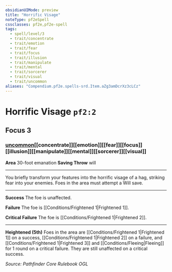 ```yaml
---
obsidianUIMode: preview
title: "Horrific Visage"
noteType: pf2eSpell
cssclasses: pf2e,pf2e-spell
tags:
  - spell/level/3
  - trait/concentrate
  - trait/emotion
  - trait/fear
  - trait/focus
  - trait/illusion
  - trait/manipulate
  - trait/mental
  - trait/sorcerer
  - trait/visual
  - trait/uncommon
aliases: "Compendium.pf2e.spells-srd.Item.aZg3amDcrXz3cLCz" 
---
```

# Horrific Visage  `pf2:2`  
## Focus 3
### [uncommon](uncommon "Uncommon Rarity Trait")[[concentrate]][[emotion]][[fear]][[focus]][[illusion]][[manipulate]][[mental]][[sorcerer]][[visual]]

**Area** 30-foot emanation
**Saving Throw**  will
* * * 
You briefly transform your features into the horrific visage of a hag, striking fear into your enemies. Foes in the area must attempt a Will save.

* * *

**Success** The foe is unaffected.

**Failure** The foe is [[Conditions/Frightened 1|Frightened 1]].

**Critical Failure** The foe is [[Conditions/Frightened 1|Frightened 2]].

* * *

**Heightened (5th)** Foes in the area are [[Conditions/Frightened 1|Frightened 1]] on a success, [[Conditions/Frightened 1|Frightened 2]] on a failure, and [[Conditions/Frightened 1|Frightened 3]] and [[Conditions/Fleeing|Fleeing]] for 1 round on a critical failure. They are still unaffected on a critical success.

*Source: Pathfinder Core Rulebook*
*OGL*